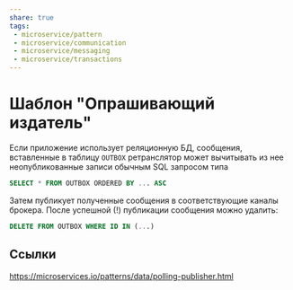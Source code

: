 ```yaml
---
share: true
tags:
 - microservice/pattern
 - microservice/communication
 - microservice/messaging
 - microservice/transactions
---
```

# Шаблон "Опрашивающий издатель"
Если приложение использует реляционную БД, сообщения, вставленные в таблицу `OUTBOX` ретранслятор может вычитывать из нее неопубликованные записи обычным SQL запросом типа
```sql
SELECT * FROM OUTBOX ORDERED BY ... ASC
```
Затем публикует полученные сообщения в соответствующие каналы брокера. После успешной (!) публикации сообщения можно удалить:
```sql
DELETE FROM OUTBOX WHERE ID IN (...)
```
## Ссылки
https://microservices.io/patterns/data/polling-publisher.html